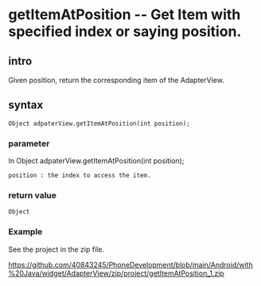 # getItemAtPosition -- Get Item with specified index or saying position.
## intro
Given position, return the corresponding item of the AdapterView.
## syntax

    Object adpaterView.getItemAtPosition(int position);
    
### parameter

In Object adpaterView.getItemAtPosition(int position);
    
    position : the index to access the item.
    
### return value

    Object
 
### Example
See the project in the zip file.

https://github.com/40843245/PhoneDevelopment/blob/main/Android/with%20Java/widget/AdapterView/zip/project/getItemAtPosition_1.zip

    

